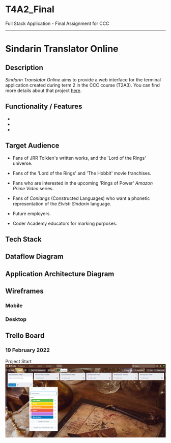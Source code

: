 # T4A2_Final
Full Stack Application - Final Assignment for CCC

---

# Sindarin Translator Online

## Description

_Sindarin Translator Online_ aims to provide a web interface for the terminal application created during term 2 in the CCC course (T2A3). You can find more details about that project [here](https://github.com/Kei-Eff/sindarin-translator).


## Functionality / Features

* 
* 
* 

## Target Audience

* Fans of JRR Tolkien's written works, and the 'Lord of the Rings' universe.
* Fans of the 'Lord of the Rings' and 'The Hobbit' movie franchises.
* Fans who are interested in the upcoming 'Rings of Power' _Amazon Prime Video_ series.
* Fans of _Conlangs_ (Constructed Languages) who want a phonetic representation of the _Elvish Sindarin_ language.

* Future employers.
* Coder Academy educators for marking purposes.


## Tech Stack


## Dataflow Diagram


## Application Architecture Diagram


## Wireframes

### Mobile

### Desktop


## Trello Board

### 19 February 2022

Project Start
![Trello Board at 19.02.2022 Project Start](./docs/img/trello/Trello_19.02.2022a.png)

